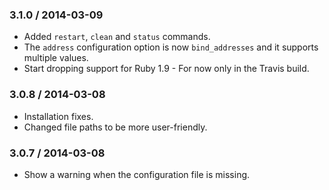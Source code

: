 ### 3.1.0 / 2014-03-09

* Added `restart`, `clean` and `status` commands.
* The `address` configuration option is now `bind_addresses` and it supports multiple values.
* Start dropping support for Ruby 1.9 - For now only in the Travis build.

### 3.0.8 / 2014-03-08

* Installation fixes.
* Changed file paths to be more user-friendly.

### 3.0.7 / 2014-03-08

* Show a warning when the configuration file is missing.
